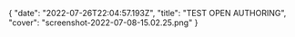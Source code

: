 {
"date": "2022-07-26T22:04:57.193Z",
  "title": "TEST OPEN AUTHORING",
  "cover": "screenshot-2022-07-08-15.02.25.png"
}
